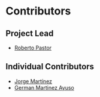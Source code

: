# Contributors

## Project Lead

* [Roberto Pastor](https://github.com/RobPasMue)

## Individual Contributors

* [Jorge Martínez](https://github.com/jorgepiloto)
* [German Martinez Ayuso](https://github.com/germa89)

